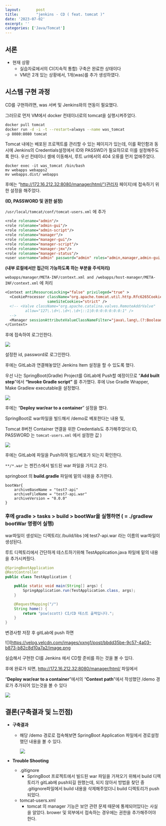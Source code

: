 ```yaml
---
layout:       post
title:        "jenkins - CD ( feat. tomcat )"
date: '2023-07-02'
excerpt: ''
categories: ['Java/Tomcat']
---
```


## 서론
- 현재 상황
    - 실습자료에서의 CI(지속적 통합) 구축은 완료한 상태이다
    - VM은 2개 있는 상황에서, 1개(was)를 추가 생성하였다.

## 시스템 구현 과정

CD를 구현하려면, was 서버 및 Jenkins와의 연동이 필요했다.

그러므로 먼저 VM에서 docker 컨테이너로의 tomcat을 실행시켜주었다.

```bash
docker pull tomcat
docker run -d -i -t --restart=always --name was_tomcat 
-p 8080:8080 tomcat
```

Tomcat 내에는 배포된 프로젝트를 관리할 수 있는 페이지가 있는데, 이를 확인함과 동시에 Jenkins의 Credentials설정에서 ID와 PASSWD가 필요하므로 이를 설정해주도록 한다.
우선 컨테이너 셸에 이동해서, 루트 url에서의 404 오류를 먼저 없애주었다.

```shell
docker exec -it was_tomcat /bin/bash
mv webapps webapps2
mv webapps.dist/ webapps
```

후에는 “http://172.16.212.32:8080/manager/html/”(관리자 페이지)에 접속하기 위한 설정을 해주었다. 

**(ID, PASSWORD 및 권한 설정)**

`/usr/local/tomcat/conf/tomcat-users.xml` 에 추가

```jsp
<role rolename="admin"/>
<role rolename="admin-gui"/>
<role rolename="admin-script"/>
<role rolename="manager"/>
<role rolename="manager-gui"/>
<role rolename="manager-script"/>
<role rolename="manager-jmx"/>
<role rolename="manager-status"/>
<user username="admin" password="admin" roles="admin,manager,admin-gui,admin-script,manager-gui,manager-script,manager-jmx,manager-status" />
```

**(내부 로컬에서만 접근이 가능하도록 하는 부분을 주석처리)**

`webapps/manager/META-INF/context.xml and /webapps/host-manager/META-INF/context.xml` 에 처리

```jsp
<Context antiResourceLocking="false" privileged="true" >
  <CookieProcessor className="org.apache.tomcat.util.http.Rfc6265CookieProcessor"
                   sameSiteCookies="strict" />
  <!-- <Valve className="org.apache.catalina.valves.RemoteAddrValve"
         allow="127\.\d+\.\d+\.\d+|::1|0:0:0:0:0:0:0:1" />
  -->
  <Manager sessionAttributeValueClassNameFilter="java\.lang\.(?:Boolean|Integer|Long|Number|String)|org\.apache\.catalina\.filters\.CsrfPreventionFilter\$LruCache(?:\$1)?|java\.util\.(?:Linked)?HashMap"/>
</Context>
```

후에 접속하여 로그인한다.

![](https://velog.velcdn.com/images/xxng1/post/4e022a98-8785-4080-8b25-313941362608/image.png)

설정한 id, password로 로그인한다.

후에는 GitLab과 연결해놓았던 Jenkins Item 설정을 할 수 있도록 했다.

우선 나는 SpringBoot(Gradle) Project를 GitLab에 Push할 예정이므로 “**Add built step**”에서 **“Invoke Gradle script”** 를 추가했다. 후에 Use Gradle Wrapper, Make Gradlew executable을 설정했다.

 

![](https://velog.velcdn.com/images/xxng1/post/878b1e79-7728-45ed-9c04-e7a64d3bc7eb/image.png)


후에는 “**Deploy war/ear to a container**” 설정을 했다.

SpringBoot로 war파일을 빌드해서 /demo로 베포한다는 내용 및,

Tomcat 8버전 Container 연결을 위한 Credentials도 추가해주었다( ID, PASSWORD 는 `tomcat-users.xml` 에서 설정한 값 )

![](https://velog.velcdn.com/images/xxng1/post/ce7cf08d-73f8-4749-b9f9-fcc0db009c0e/image.png)

후에는 GitLab에 파일을 Push하여 빌드/베포가 되는지 확인한다.

`**/*.war` 는 젠킨스에서 빌드된 war 파일을 가지고 온다.

springboot 의 **build.gradle** 파일에 밑의 내용을 추가한다.

```
bootWar{
    archiveBaseName = "test7-api"
    archiveFileName = "test7-api.war"
    archiveVersion = "0.0.0"
}
```

### 후에 **gradle > tasks > build > bootWar**을 실행하면 ( = **./gradlew bootWar** 명령어 실행)

war파일이 생성되는 디렉토리( /build/libs )에 test7-api.war 라는 이름의 war파일이 생성된다.

루트 디렉토리에서 간단하게 테스트하기위해 TestApplication.java 파일에 밑의 내용을 추가시켜줬다.

```java
@SpringBootApplication
@RestController
public class TestApplication {

    public static void main(String[] args) {
        SpringApplication.run(TestApplication.class, args);
    }

    @RequestMapping("/")
    String home() {
        return "psw(scott) CI/CD 테스트 출력입니다.";
    }
}
```

변경사항 저장 후 gitLab에 push 하면

![](https://velog.velcdn.com/images/xxng1/post/bbdd35be-9c57-4a03-b873-b82c8d10a7a2/image.png

실습해서 구현한 CI를 Jenkins 에서 CD할 준비를 하는 것을 볼 수 있다.

후에 완료가 되면, http://172.16.212.32:8080/manager/html/ 파일에서

“**Deploy war/ear to a container**”에서의 “**Context path**”에서 작성했던 /demo 경로가 추가되어 있는것을 볼 수 있다

![](https://velog.velcdn.com/images/xxng1/post/b7f206f7-de31-46cc-b675-8098110d9a65/image.png)

## 결론(구축결과 및 느낀점)

- **구축결과**
    - 해당 /demo 경로로 접속해보면 SpringBoot Application 파일에서 경로설정했던 내용을 볼 수 있다.
        
        ![](https://velog.velcdn.com/images/xxng1/post/5fc40d7c-000d-42f3-ab77-812e998beb49/image.png)
        
- **Trouble Shooting**
    - .gitignore
        - SpringBoot 프로젝트에서 빌드된 war 파일을 가져오기 위해서 build 디렉토리가 gitLab에 push되길 원했는데, 되지 않아서 방법을 찾던 중 .gitignore파일에서 build 내용을 삭제해주었더니 build 디렉토리가 push 되었다.
    - tomcat-users.xml
        - tomcat 의 manager 기능은 보안 관련 문제 때문에 통제되어있다는 사실을 알았다. brower 및 외부에서 접속하는 경우에는 권한을 추가해주어야 한다.